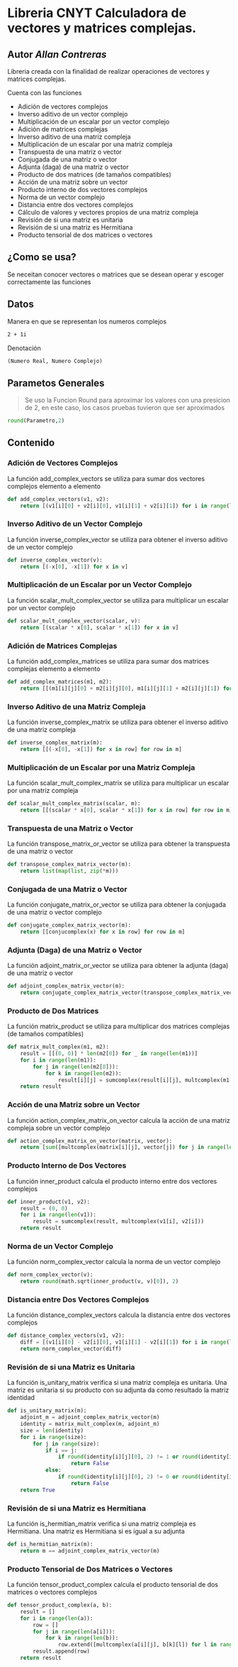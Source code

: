 # Libreria CNYT Calculadora de vectores y matrices complejas.

## Autor ***Allan Contreras***

Libreria creada con la finalidad de realizar operaciones de vectores y matrices complejas.

Cuenta con las funciones

- Adición de vectores complejos
- Inverso aditivo de un vector complejo
- Multiplicación de un escalar por un vector complejo
- Adición de matrices complejas
- Inverso aditivo de una matriz compleja
- Multiplicación de un escalar por una matriz compleja
- Transpuesta de una matriz o vector
- Conjugada de una matriz o vector
- Adjunta (daga) de una matriz o vector
- Producto de dos matrices (de tamaños compatibles)
- Acción de una matriz sobre un vector
- Producto interno de dos vectores complejos
- Norma de un vector complejo
- Distancia entre dos vectores complejos
- Cálculo de valores y vectores propios de una matriz compleja
- Revisión de si una matriz es unitaria
- Revisión de si una matriz es Hermitiana
- Producto tensorial de dos matrices o vectores


## ¿Como se usa?

Se neceitan conocer vectores o matrices que se desean operar y escoger correctamente las funciones

## Datos

Manera en que se representan los numeros complejos

``` txt
2 + 1i
```

Denotación

``` txt
(Numero Real, Numero Complejo)
```

## Parametos Generales

>Se uso la Funcion Round para aproximar los valores con una presicion de 2, en este caso, los casos pruebas tuvieron que ser aproximados

```Python
round(Parametro,2)
```

## Contenido


### Adición de Vectores Complejos
La función add_complex_vectors se utiliza para sumar dos vectores complejos elemento a elemento
``` Python
def add_complex_vectors(v1, v2):
    return [(v1[i][0] + v2[i][0], v1[i][1] + v2[i][1]) for i in range(len(v1))]

```

### Inverso Aditivo de un Vector Complejo
La función inverse_complex_vector se utiliza para obtener el inverso aditivo de un vector complejo
``` Python
def inverse_complex_vector(v):
    return [(-x[0], -x[1]) for x in v]

```

### Multiplicación de un Escalar por un Vector Complejo
La función scalar_mult_complex_vector se utiliza para multiplicar un escalar por un vector complejo
``` Python
def scalar_mult_complex_vector(scalar, v):
    return [(scalar * x[0], scalar * x[1]) for x in v]

```

### Adición de Matrices Complejas
La función add_complex_matrices se utiliza para sumar dos matrices complejas elemento a elemento
``` Python
def add_complex_matrices(m1, m2):
    return [[(m1[i][j][0] + m2[i][j][0], m1[i][j][1] + m2[i][j][1]) for j in range(len(m1[i]))] for i in range(len(m1))]

```
### Inverso Aditivo de una Matriz Compleja
La función inverse_complex_matrix se utiliza para obtener el inverso aditivo de una matriz compleja
``` Python
def inverse_complex_matrix(m):
    return [[(-x[0], -x[1]) for x in row] for row in m]

```
### Multiplicación de un Escalar por una Matriz Compleja
La función scalar_mult_complex_matrix se utiliza para multiplicar un escalar por una matriz compleja
``` Python
def scalar_mult_complex_matrix(scalar, m):
    return [[(scalar * x[0], scalar * x[1]) for x in row] for row in m]

```
### Transpuesta de una Matriz o Vector
La función transpose_matrix_or_vector se utiliza para obtener la transpuesta de una matriz o vector
``` Python
def transpose_complex_matrix_vector(m):
    return list(map(list, zip(*m)))

```

### Conjugada de una Matriz o Vector
La función conjugate_matrix_or_vector se utiliza para obtener la conjugada de una matriz o vector complejo
``` Python
def conjugate_complex_matrix_vector(m):
    return [[conjucomplex(x) for x in row] for row in m]

```
### Adjunta (Daga) de una Matriz o Vector
La función adjoint_matrix_or_vector se utiliza para obtener la adjunta (daga) de una matriz o vector
``` Python
def adjoint_complex_matrix_vector(m):
    return conjugate_complex_matrix_vector(transpose_complex_matrix_vector(m))

```

### Producto de Dos Matrices
La función matrix_product se utiliza para multiplicar dos matrices complejas (de tamaños compatibles)
``` Python
def matrix_mult_complex(m1, m2):
    result = [[(0, 0)] * len(m2[0]) for _ in range(len(m1))]
    for i in range(len(m1)):
        for j in range(len(m2[0])):
            for k in range(len(m2)):
                result[i][j] = sumcomplex(result[i][j], multcomplex(m1[i][k], m2[k][j]))
    return result

```
### Acción de una Matriz sobre un Vector
La función action_complex_matrix_on_vector calcula la acción de una matriz compleja sobre un vector complejo
``` Python
def action_complex_matrix_on_vector(matrix, vector):
    return [sum([multcomplex(matrix[i][j], vector[j]) for j in range(len(vector))]) for i in range(len(matrix))]

```

### Producto Interno de Dos Vectores
La función inner_product calcula el producto interno entre dos vectores complejos
``` Python
def inner_product(v1, v2):
    result = (0, 0)
    for i in range(len(v1)):
        result = sumcomplex(result, multcomplex(v1[i], v2[i]))
    return result

```

### Norma de un Vector Complejo
La función norm_complex_vector calcula la norma de un vector complejo
``` Python
def norm_complex_vector(v):
    return round(math.sqrt(inner_product(v, v)[0]), 2)

```
### Distancia entre Dos Vectores Complejos
La función distance_complex_vectors calcula la distancia entre dos vectores complejos
``` Python
def distance_complex_vectors(v1, v2):
    diff = [(v1[i][0] - v2[i][0], v1[i][1] - v2[i][1]) for i in range(len(v1))]
    return norm_complex_vector(diff)

```

### Revisión de si una Matriz es Unitaria
La función is_unitary_matrix verifica si una matriz compleja es unitaria. Una matriz es unitaria si su producto con su adjunta da como resultado la matriz identidad
``` Python
def is_unitary_matrix(m):
    adjoint_m = adjoint_complex_matrix_vector(m)
    identity = matrix_mult_complex(m, adjoint_m)
    size = len(identity)
    for i in range(size):
        for j in range(size):
            if i == j:
                if round(identity[i][j][0], 2) != 1 or round(identity[i][j][1], 2) != 0:
                    return False
            else:
                if round(identity[i][j][0], 2) != 0 or round(identity[i][j][1], 2) != 0:
                    return False
    return True

```
### Revisión de si una Matriz es Hermitiana
La función is_hermitian_matrix verifica si una matriz compleja es Hermitiana. Una matriz es Hermitiana si es igual a su adjunta
``` Python
def is_hermitian_matrix(m):
    return m == adjoint_complex_matrix_vector(m)

```
### Producto Tensorial de Dos Matrices o Vectores
La función tensor_product_complex calcula el producto tensorial de dos matrices o vectores complejos
``` Python
def tensor_product_complex(a, b):
    result = []
    for i in range(len(a)):
        row = []
        for j in range(len(a[i])):
            for k in range(len(b)):
                row.extend([multcomplex(a[i][j], b[k][l]) for l in range(len(b[0]))])
        result.append(row)
    return result

```
